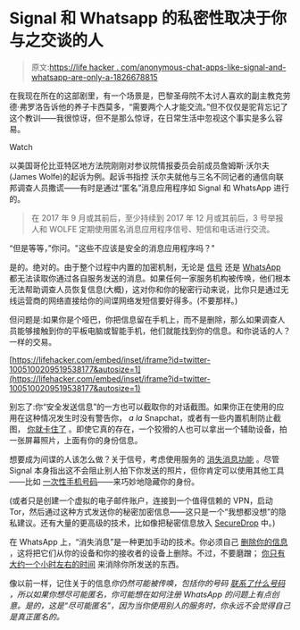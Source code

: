 # Signal 和 Whatsapp 的私密性取决于你与之交谈的人

> 原文:[https://life hacker . com/anonymous-chat-apps-like-signal-and-whatsapp-are-only-a-1826678815](https://lifehacker.com/anonymous-chat-apps-like-signal-and-whatsapp-are-only-a-1826678815)

在我现在所在的这部剧里，有一个场景是，巴黎圣母院不太讨人喜欢的副主教克劳德·弗罗洛告诉他的养子卡西莫多，“需要两个人才能交流。”但不仅仅是驼背忘记了这个教训——我很惊讶，但不是那么惊讶，在日常生活中忽视这个事实是多么容易。

Watch

以美国哥伦比亚特区地方法院刚刚对参议院情报委员会前成员詹姆斯·沃尔夫(James Wolfe)的起诉为例。起诉书指控 沃尔夫就他与三名不同记者的通信向联邦调查人员撒谎——有时是通过“匿名”消息应用程序如 Signal 和 WhatsApp 进行的。

> 在 2017 年 9 月或其前后，至少持续到 2017 年 12 月或其前后，3 号举报人和 WOLFE 定期使用匿名消息应用程序信号、短信和电话进行交流。

“但是等等，”你问。"这些不应该是安全的消息应用程序吗？"

是的。绝对的。由于整个过程中内置的加密机制，无论是 [信号](https://support.signal.org/hc/en-us/articles/212477768) 还是 [WhatsApp](https://faq.whatsapp.com/en/28030015/?category=5245250) 都无法读取你通过各自服务发送的消息。如果任何一家服务机构被传唤，他们根本无法帮助调查人员恢复信息(大概)，这对你和你的秘密行动来说，比你只是通过无线运营商的网络直接给你的间谍网络发短信要好得多。(不要那样。)

但问题是:如果你是个哑巴，你把信息留在手机上，而不是删除，那么如果调查人员能够接触到你的平板电脑或智能手机，他们就能找到你的信息。和你说话的人？一样的交易。

 [https://lifehacker.com/embed/inset/iframe?id=twitter-1005100209519538177&autosize=1](https://lifehacker.com/embed/inset/iframe?id=twitter-1005100209519538177&autosize=1) 

别忘了:你“安全发送信息”的一方也可以截取你的对话截图。如果你正在使用的应用在这种情况发生时没有警告你， *a la* Snapchat，或者有一些内置机制防止截图， [你就卡住了](https://support.signal.org/hc/en-us/articles/213191027-Can-I-take-a-screenshot-) 。即使它真的存在，一个狡猾的人也可以拿出一个辅助设备，拍一张屏幕照片，上面有你的身份信息。

想要成为间谍的人该怎么做？关于信号，考虑使用服务的 [消失消息功能](https://support.signal.org/hc/en-us/articles/213134237-Does-Signal-have-disappearing-messages-) 。尽管 Signal 本身指出这不会阻止别人拍下你发送的照片，但你肯定可以使用其他工具——比如 [一次性手机号码](https://hushed.com/)——来巧妙地隐藏你的身份。

(或者只是创建一个虚拟的电子邮件账户，连接到一个值得信赖的 VPN，启动 Tor，然后通过这种方式发送你的秘密加密信息——这只是一个“我想都没想”的隐私建议。还有大量的更高级的技术，比如像把秘密信息放入 [SecureDrop](https://securedrop.org/) 中。)

在 WhatsApp 上，“消失消息”是一种更加手动的技术。你必须自己 [删除你的信息](https://faq.whatsapp.com/en/android/26000068/) ，这将把它们从你的设备和你的接收者的设备上删除。不过，不要磨蹭； [你只有大约一个小时左右的时间](https://www.theverge.com/2018/3/12/17104726/whatsapp-delete-revoke-messages-time-extended-feature) 来消除你所发送的东西。

像以前一样，记住关于的信息*你仍然可能被传唤，包括你的号码 [联系了什么号码](https://www.forbes.com/sites/thomasbrewster/2017/01/22/whatsapp-facebook-backdoor-government-data-request/#a40f77b1030c) ，所以如果你想尽可能匿名，你可能想在如何注册 WhatsApp 的问题上有点创意。是的，这是“尽可能匿名”，因为当你使用别人的服务时，你永远不会觉得自己是真正匿名的。*